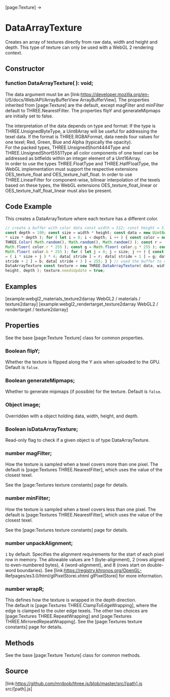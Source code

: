 [page:Texture] →

# DataArrayTexture

Creates an array of textures directly from raw data, width and height and
depth. This type of texture can only be used with a WebGL 2 rendering context.

## Constructor

###  function DataArrayTexture( ): void;

The data argument must be an [link:https://developer.mozilla.org/en-
US/docs/Web/API/ArrayBufferView ArrayBufferView]. The properties inherited
from [page:Texture] are the default, except magFilter and minFilter default to
THREE.NearestFilter. The properties flipY and generateMipmaps are initially
set to false.

The interpretation of the data depends on type and format: If the type is
THREE.UnsignedByteType, a Uint8Array will be useful for addressing the texel
data. If the format is THREE.RGBAFormat, data needs four values for one texel;
Red, Green, Blue and Alpha (typically the opacity).  
For the packed types, THREE.UnsignedShort4444Type and
THREE.UnsignedShort5551Type all color components of one texel can be addressed
as bitfields within an integer element of a Uint16Array.  
In order to use the types THREE.FloatType and THREE.HalfFloatType, the WebGL
implementation must support the respective extensions OES_texture_float and
OES_texture_half_float. In order to use THREE.LinearFilter for component-wise,
bilinear interpolation of the texels based on these types, the WebGL
extensions OES_texture_float_linear or OES_texture_half_float_linear must also
be present.

## Code Example

This creates a DataArrayTexture where each texture has a different color.

  
```ts  
// create a buffer with color data const width = 512; const height = 512;
const depth = 100; const size = width * height; const data = new Uint8Array( 4
* size * depth ); for ( let i = 0; i < depth; i ++ ) { const color = new
THREE.Color( Math.random(), Math.random(), Math.random() ); const r =
Math.floor( color.r * 255 ); const g = Math.floor( color.g * 255 ); const b =
Math.floor( color.b * 255 ); for ( let j = 0; j < size; j ++ ) { const stride
= ( i * size + j ) * 4; data[ stride ] = r; data[ stride + 1 ] = g; data[
stride + 2 ] = b; data[ stride + 3 ] = 255; } } // used the buffer to create a
DataArrayTexture const texture = new THREE.DataArrayTexture( data, width,
height, depth ); texture.needsUpdate = true;  
```  

## Examples

[example:webgl2_materials_texture2darray WebGL2 / materials / texture2darray]
[example:webgl2_rendertarget_texture2darray WebGL2 / rendertarget /
texture2darray]

## Properties

See the base [page:Texture Texture] class for common properties.

###  Boolean flipY;

Whether the texture is flipped along the Y axis when uploaded to the GPU.
Default is `false`.

###  Boolean generateMipmaps;

Whether to generate mipmaps (if possible) for the texture. Default is `false`.

###  Object image;

Overridden with a object holding data, width, height, and depth.

###  Boolean isDataArrayTexture;

Read-only flag to check if a given object is of type DataArrayTexture.

###  number magFilter;

How the texture is sampled when a texel covers more than one pixel. The
default is [page:Textures THREE.NearestFilter], which uses the value of the
closest texel.  
  
See the [page:Textures texture constants] page for details.

###  number minFilter;

How the texture is sampled when a texel covers less than one pixel. The
default is [page:Textures THREE.NearestFilter], which uses the value of the
closest texel.  
  
See the [page:Textures texture constants] page for details.

###  number unpackAlignment;

`1` by default. Specifies the alignment requirements for the start of each
pixel row in memory. The allowable values are 1 (byte-alignment), 2 (rows
aligned to even-numbered bytes), 4 (word-alignment), and 8 (rows start on
double-word boundaries). See [link:https://registry.khronos.org/OpenGL-
Refpages/es3.0/html/glPixelStorei.xhtml glPixelStorei] for more information.

###  number wrapR;

This defines how the texture is wrapped in the depth direction.  
The default is [page:Textures THREE.ClampToEdgeWrapping], where the edge is
clamped to the outer edge texels. The other two choices are [page:Textures
THREE.RepeatWrapping] and [page:Textures THREE.MirroredRepeatWrapping]. See
the [page:Textures texture constants] page for details.

## Methods

See the base [page:Texture Texture] class for common methods.

## Source

[link:https://github.com/mrdoob/three.js/blob/master/src/[path].js
src/[path].js]

